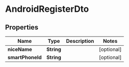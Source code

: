 
# AndroidRegisterDto

## Properties
Name | Type | Description | Notes
------------ | ------------- | ------------- | -------------
**niceName** | **String** |  |  [optional]
**smartPhoneId** | **String** |  |  [optional]



